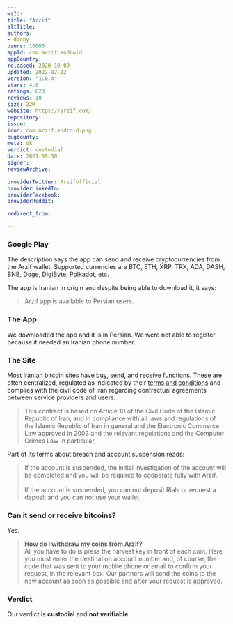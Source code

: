 ```yaml
---
wsId: 
title: "Arzif"
altTitle: 
authors:
- danny
users: 10000
appId: com.arzif.android
appCountry: 
released: 2020-10-09
updated: 2022-02-12
version: "1.0.4"
stars: 4.0
ratings: 623
reviews: 10
size: 22M
website: https://arzif.com/
repository: 
issue: 
icon: com.arzif.android.png
bugbounty: 
meta: ok
verdict: custodial
date: 2021-09-30
signer: 
reviewArchive:

providerTwitter: Arzifofficial
providerLinkedIn: 
providerFacebook: 
providerReddit: 

redirect_from:

---
```


### Google Play

The description says the app can send and receive cryptocurrencies from the Arzif wallet. Supported currencies are BTC, ETH, XRP, TRX, ADA, DASH, BNB, Doge, DigiByte, Polkadot, etc. 

The app is Iranian in origin and despite being able to download it, it says:

> Arzif app is available to Persian users.

### The App

We downloaded the app and it is in Persian. We were not able to register because it needed an Iranian phone number.

### The Site

Most Iranian bitcoin sites have buy, send, and receive functions. These are often centralized, regulated as indicated by their [terms and conditions](https://arzif.com/terms-and-conditions) and complies with the civil code of Iran regarding contractual agreements between service providers and users.

>This contract is based on Article 10 of the Civil Code of the Islamic Republic of Iran, and in compliance with all laws and regulations of the Islamic Republic of Iran in general and the Electronic Commerce Law approved in 2003 and the relevant regulations and the Computer Crimes Law in particular,

Part of its terms about breach and account suspension reads:

> If the account is suspended, the initial investigation of the account will be completed and you will be required to cooperate fully with Arzif.<br><br>
If the account is suspended, you can not deposit Rials or request a deposit and you can not use your wallet.

### Can it send or receive bitcoins?
Yes.

> **How do I withdraw my coins from Arzif?**<br>
All you have to do is press the harvest key in front of each coin. Here you must enter the destination account number and, of course, the code that was sent to your mobile phone or email to confirm your request, in the relevant box. Our partners will send the coins to the new account as soon as possible and after your request is approved.

### Verdict

Our verdict is **custodial** and **not verifiable**
